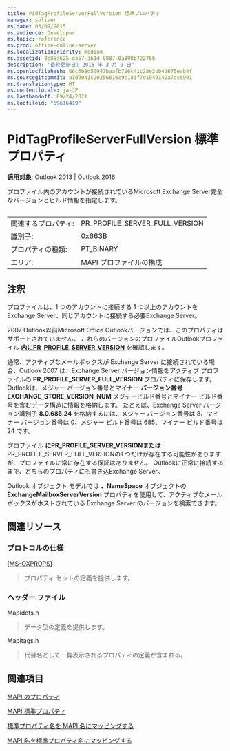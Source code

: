 ```yaml
---
title: PidTagProfileServerFullVersion 標準プロパティ
manager: soliver
ms.date: 03/09/2015
ms.audience: Developer
ms.topic: reference
ms.prod: office-online-server
ms.localizationpriority: medium
ms.assetid: 8c88a625-da57-3b1d-9887-0a898b722766
description: '最終更新日: 2015 年 3 月 9 日'
ms.openlocfilehash: 66c6b8d50947baafb726c41c28e3bb4d675eab4f
ms.sourcegitcommit: a1d9041c20256616c9c183f7d1049142a7ac6991
ms.translationtype: MT
ms.contentlocale: ja-JP
ms.lasthandoff: 09/24/2021
ms.locfileid: "59616419"
---
```

# <a name="pidtagprofileserverfullversion-canonical-property"></a>PidTagProfileServerFullVersion 標準プロパティ

  
  
**適用対象**: Outlook 2013 | Outlook 2016 
  
プロファイル内のアカウントが接続されているMicrosoft Exchange Server完全なバージョンとビルド情報を指定します。
  
## 

|||
|:-----|:-----|
|関連するプロパティ:  <br/> |PR_PROFILE_SERVER_FULL_VERSION  <br/> |
|識別子:  <br/> |0x663B  <br/> |
|プロパティの種類:  <br/> |PT_BINARY  <br/> |
|エリア:  <br/> |MAPI プロファイルの構成  <br/> |
   
## <a name="remarks"></a>注釈

プロファイルは、1 つのアカウントに接続する 1 つ以上のアカウントをExchange Server、同じアカウントに接続する必要Exchange Server。
  
2007 Outlook以前Microsoft Office Outlookバージョンでは、このプロパティはサポートされていません。 これらのバージョンのプロファイルOutlookプロファイル **[内にPR_PROFILE_SERVER_VERSION](pidtagprofileserverversion-canonical-property.md)** を確認します。 
  
通常、アクティブなメールボックスが Exchange Server に接続されている場合、Outlook 2007 は、Exchange Server バージョン情報をアクティブ プロファイルの **PR_PROFILE_SERVER_FULL_VERSION** プロパティに保存します。 Outlookは、メジャー バージョン番号とマイナー **バージョン番号EXCHANGE_STORE_VERSION_NUM** メジャービルド番号とマイナー ビルド番号を含むデータ構造に情報を格納します。 たとえば、Exchange Server バージョン識別子 **8.0.685.24** を格納するには、メジャー バージョン番号は 8、マイナー バージョン番号は 0、メジャー ビルド番号は 685、マイナー ビルド番号は 24 です。
  
プロファイル **にPR_PROFILE_SERVER_VERSIONまたは** PR_PROFILE_SERVER_FULL_VERSIONの1 つだけが存在する可能性がありますが、プロファイルに常に存在する保証はありません。 Outlookに正常に接続するまで、どちらのプロパティにも書き込Exchange Server。 
  
Outlook オブジェクト モデルでは **、NameSpace** オブジェクトの **ExchangeMailboxServerVersion** プロパティを使用して、アクティブなメールボックスがホストされている Exchange Server のバージョンを検索できます。 
  
## <a name="related-resources"></a>関連リソース

### <a name="protocol-specifications"></a>プロトコルの仕様

[[MS-OXPROPS]](https://msdn.microsoft.com/library/f6ab1613-aefe-447d-a49c-18217230b148%28Office.15%29.aspx)
  
> プロパティ セットの定義を提供します。
    
### <a name="header-files"></a>ヘッダー ファイル

Mapidefs.h
  
> データ型の定義を提供します。
    
Mapitags.h
  
> 代替名として一覧表示されるプロパティの定義が含まれる。
    
## <a name="see-also"></a>関連項目



[MAPI のプロパティ](mapi-properties.md)
  
[MAPI 標準プロパティ](mapi-canonical-properties.md)
  
[標準プロパティ名を MAPI 名にマッピングする](mapping-canonical-property-names-to-mapi-names.md)
  
[MAPI 名を標準プロパティ名にマッピングする](mapping-mapi-names-to-canonical-property-names.md)

